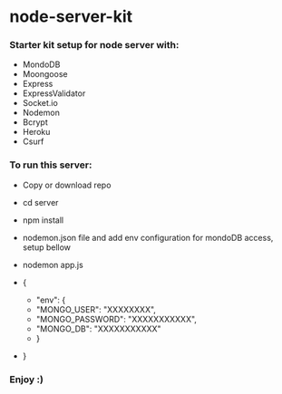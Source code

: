 # node-server-kit

### Starter kit setup for node server with:

* MondoDB
* Moongoose
* Express
* ExpressValidator
* Socket.io 
* Nodemon
* Bcrypt
* Heroku
* Csurf

### To run this server:
* Copy or download repo
* cd server
* npm install
* nodemon.json file and add env configuration for mondoDB access, setup bellow
* nodemon app.js

* {
  * "env": {
   * "MONGO_USER": "XXXXXXXX", 
   * "MONGO_PASSWORD": "XXXXXXXXXXX",
   * "MONGO_DB": "XXXXXXXXXXX"
  * }
* }

### Enjoy :)
